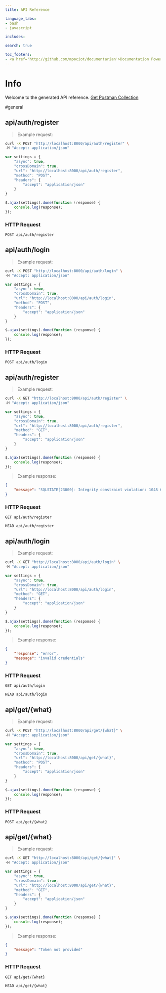 ```yaml
---
title: API Reference

language_tabs:
- bash
- javascript

includes:

search: true

toc_footers:
- <a href='http://github.com/mpociot/documentarian'>Documentation Powered by Documentarian</a>
---
```

<!-- START_INFO -->
# Info

Welcome to the generated API reference.
[Get Postman Collection](http://localhost/docs/collection.json)
<!-- END_INFO -->

#general
<!-- START_2e1c96dcffcfe7e0eb58d6408f1d619e -->
## api/auth/register

> Example request:

```bash
curl -X POST "http://localhost:8000/api/auth/register" \
-H "Accept: application/json"
```

```javascript
var settings = {
    "async": true,
    "crossDomain": true,
    "url": "http://localhost:8000/api/auth/register",
    "method": "POST",
    "headers": {
        "accept": "application/json"
    }
}

$.ajax(settings).done(function (response) {
    console.log(response);
});
```


### HTTP Request
`POST api/auth/register`


<!-- END_2e1c96dcffcfe7e0eb58d6408f1d619e -->

<!-- START_a925a8d22b3615f12fca79456d286859 -->
## api/auth/login

> Example request:

```bash
curl -X POST "http://localhost:8000/api/auth/login" \
-H "Accept: application/json"
```

```javascript
var settings = {
    "async": true,
    "crossDomain": true,
    "url": "http://localhost:8000/api/auth/login",
    "method": "POST",
    "headers": {
        "accept": "application/json"
    }
}

$.ajax(settings).done(function (response) {
    console.log(response);
});
```


### HTTP Request
`POST api/auth/login`


<!-- END_a925a8d22b3615f12fca79456d286859 -->

<!-- START_01b4f7a78fbe6f0a73ead095ad68c9c4 -->
## api/auth/register

> Example request:

```bash
curl -X GET "http://localhost:8000/api/auth/register" \
-H "Accept: application/json"
```

```javascript
var settings = {
    "async": true,
    "crossDomain": true,
    "url": "http://localhost:8000/api/auth/register",
    "method": "GET",
    "headers": {
        "accept": "application/json"
    }
}

$.ajax(settings).done(function (response) {
    console.log(response);
});
```

> Example response:

```json
{
    "message": "SQLSTATE[23000]: Integrity constraint violation: 1048 Column 'name' cannot be null (SQL: insert into `users` (`guid`, `name`, `test`, `email`, `password`, `updated_at`, `created_at`) values (79f1fbbf-ab46-4d95-b853-07a4ffb067f8, , 0, , $2y$10$nxLpJo\/PQNWdwkpywLX03.rpt1gs\/3LpyXIVVVXlL9tZ5uzDGdlWS, 2018-02-28 05:53:54, 2018-02-28 05:53:54))"
}
```

### HTTP Request
`GET api/auth/register`

`HEAD api/auth/register`


<!-- END_01b4f7a78fbe6f0a73ead095ad68c9c4 -->

<!-- START_6978a0959240ec9da8cc7dfe703c4a4f -->
## api/auth/login

> Example request:

```bash
curl -X GET "http://localhost:8000/api/auth/login" \
-H "Accept: application/json"
```

```javascript
var settings = {
    "async": true,
    "crossDomain": true,
    "url": "http://localhost:8000/api/auth/login",
    "method": "GET",
    "headers": {
        "accept": "application/json"
    }
}

$.ajax(settings).done(function (response) {
    console.log(response);
});
```

> Example response:

```json
{
    "response": "error",
    "message": "invalid credentials"
}
```

### HTTP Request
`GET api/auth/login`

`HEAD api/auth/login`


<!-- END_6978a0959240ec9da8cc7dfe703c4a4f -->

<!-- START_b22a15d3b2fa896cba2eb96f1d65176f -->
## api/get/{what}

> Example request:

```bash
curl -X POST "http://localhost:8000/api/get/{what}" \
-H "Accept: application/json"
```

```javascript
var settings = {
    "async": true,
    "crossDomain": true,
    "url": "http://localhost:8000/api/get/{what}",
    "method": "POST",
    "headers": {
        "accept": "application/json"
    }
}

$.ajax(settings).done(function (response) {
    console.log(response);
});
```


### HTTP Request
`POST api/get/{what}`


<!-- END_b22a15d3b2fa896cba2eb96f1d65176f -->

<!-- START_b391c93d7c5c4f06dda5b445507e7cde -->
## api/get/{what}

> Example request:

```bash
curl -X GET "http://localhost:8000/api/get/{what}" \
-H "Accept: application/json"
```

```javascript
var settings = {
    "async": true,
    "crossDomain": true,
    "url": "http://localhost:8000/api/get/{what}",
    "method": "GET",
    "headers": {
        "accept": "application/json"
    }
}

$.ajax(settings).done(function (response) {
    console.log(response);
});
```

> Example response:

```json
{
    "message": "Token not provided"
}
```

### HTTP Request
`GET api/get/{what}`

`HEAD api/get/{what}`


<!-- END_b391c93d7c5c4f06dda5b445507e7cde -->

